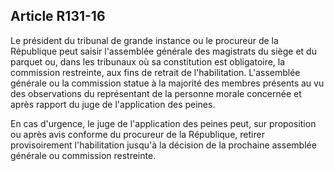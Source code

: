Article R131-16
----
Le président du tribunal de grande instance ou le procureur de la République
peut saisir l'assemblée générale des magistrats du siège et du parquet ou, dans
les tribunaux où sa constitution est obligatoire, la commission restreinte, aux
fins de retrait de l'habilitation. L'assemblée générale ou la commission statue
à la majorité des membres présents au vu des observations du représentant de la
personne morale concernée et après rapport du juge de l'application des peines.

En cas d'urgence, le juge de l'application des peines peut, sur proposition ou
après avis conforme du procureur de la République, retirer provisoirement
l'habilitation jusqu'à la décision de la prochaine assemblée générale ou
commission restreinte.
